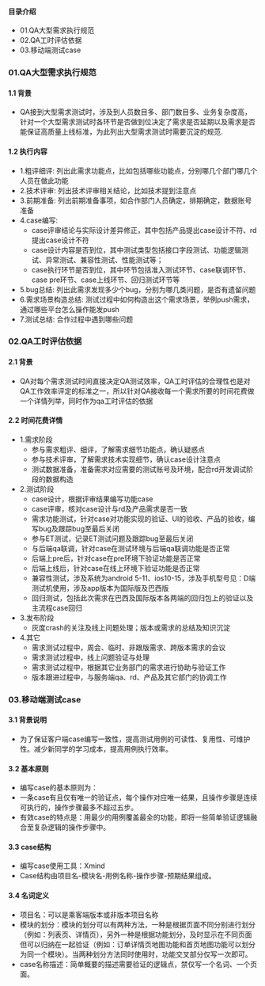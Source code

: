 #### 目录介绍
- 01.QA大型需求执行规范
- 02.QA工时评估依据
- 03.移动端测试case



### 01.QA大型需求执行规范
#### 1.1 背景
- QA接到大型需求测试时，涉及到人员数目多、部门数目多、业务复杂度高，针对一个大型需求测试时各环节是否做到位决定了需求是否延期以及需求是否能保证高质量上线标准，为此列出大型需求测试时需要沉淀的规范.


#### 1.2 执行内容
- 1.粗评细评: 列出此需求功能点，比如包括哪些功能点，分别哪几个部门哪几个人员在做此功能
- 2.技术评审: 列出技术评审相关结论，比如技术提到注意点
- 3.前期准备: 列出前期准备事项，如合作部门人员确定，排期确定，数据账号准备
- 4.case编写:
    - case评审结论与实际设计差异修正，其中包括产品提出case设计不符、rd提出case设计不符
    - case设计内容是否到位，其中测试类型包括接口字段测试、功能逻辑测试、异常测试、兼容性测试、性能测试等；
    - case执行环节是否到位，其中环节包括准入测试环节、case联调环节、case pre环节、case上线环节、回归测试环节等
- 5.bug总结: 列出此需求发现多少个bug，分别为哪几类问题，是否有遗留问题
- 6.需求场景构造总结: 测试过程中如何构造出这个需求场景，举例push需求，通过哪些平台怎么操作能发push
- 7.测试总结: 合作过程中遇到哪些问题


### 02.QA工时评估依据
#### 2.1 背景
- QA对每个需求测试时间直接决定QA测试效率，QA工时评估的合理性也是对QA工作效率评定的标准之一，所以针对QA接收每一个需求所要的时间花费做一个详情列举，同时作为qa工时评估的依据


#### 2.2 时间花费详情
- 1.需求阶段
    - 参与需求粗评、细评，了解需求细节功能点，确认疑惑点
    - 参与技术评审，了解需求技术实现细节，确认case设计注意点
    - 测试数据准备，准备需求对应需要的测试账号及环境，配合rd开发调试阶段的数据构造
- 2.测试阶段
    - case设计，根据评审结果编写功能case
    - case评审，核对case设计与rd及产品需求是否一致
    - 需求功能测试，针对case对功能实现的验证、UI的验收、产品的验收，编写bug及跟踪bug至最后关闭
    - 参与ET测试，记录ET测试问题及跟踪bug至最后关闭
    - 与后端qa联调，针对case在测试环境与后端qa联调功能是否正常
    - 后端上pre后，针对case在pre环境下验证功能是否正常
    - 后端上线后，针对case在线上环境下验证功能是否正常
    - 兼容性测试，涉及系统为android 5-11、ios10-15，涉及手机型号见：D端测试机使用，涉及app版本为国际版及巴西版
    - 回归测试，包括此次需求在巴西及国际版本各两端的回归包上的验证以及主流程case回归
- 3.发布阶段
    - 灰度crash的关注及线上问题处理；版本或需求的总结及知识沉淀
- 4.其它
    - 需求测试过程中，周会、临时、非跟版需求、跨版本需求的会议
    - 需求测试过程中，线上问题验证与处理
    - 需求测试过程中，根据其它业务部门的需求进行协助与验证工作
    - 版本跟进过程中，与服务端qa、rd、产品及其它部门的协调工作




### 03.移动端测试case
#### 3.1 背景说明
- 为了保证客户端case编写一致性，提高测试用例的可读性、复用性、可维护性。减少新同学的学习成本，提高用例执行效率。


#### 3.2 基本原则
- 编写case的基本原则为：
- 一条case有且仅有唯一的验证点，每个操作对应唯一结果，且操作步骤是连续可执行的，操作步骤最多不超过五步。
- 有效case的特点是：用最少的用例覆盖最全的功能，即将一些简单验证逻辑融合至复杂逻辑的操作步骤中。


#### 3.3 case结构
- 编写case使用工具：Xmind
- Case结构由项目名-模块名-用例名称-操作步骤-预期结果组成。


#### 3.4 名词定义
- 项目名：可以是乘客端版本或非版本项目名称
- 模块的划分：模块的划分可以有两种方法，一种是根据页面不同分别进行划分（例如：列表页、详情页），另外一种是根据功能划分，及时显示在不同页面但可以归纳在一起验证（例如：订单详情页地图功能和首页地图功能可以划分为同一个模块）。当两种划分方法同时使用时，功能交叉部分仅写一次即可。
- case名称描述：简单概要的描述需要验证的逻辑点，禁仅写一个名词、一个页面。







